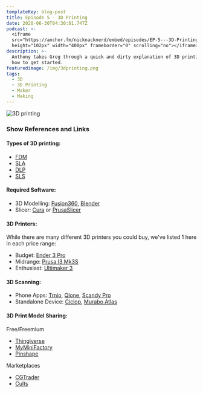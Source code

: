 ```yaml
---
templateKey: blog-post
title: Episode 5 - 3D Printing
date: 2020-06-30T04:30:01.747Z
podcast: >-
  <iframe
  src="https://anchor.fm/nicknacknerd/embed/episodes/EP-5---3D-Printing-eg29kc"
  height="102px" width="400px" frameborder="0" scrolling="no"></iframe>
description: >-
  Anthony takes Greg through a quick and dirty explanation of 3D printing and
  how to get started.
featuredimage: /img/3dprinting.png
tags:
  - 3D
  - 3D Printing
  - Maker
  - Making
---
```

![3D printing](/img/3dprinting.png "3D Printing")

### **Show References and Links**

#### Types of 3D printing:

* [FDM](https://en.wikipedia.org/wiki/Fused_filament_fabrication)
* [SLA](https://en.wikipedia.org/wiki/Stereolithography)
* [DLP](https://all3dp.com/2/what-is-a-dlp-3d-printer-3d-printing-simply-explained/https://all3dp.com/2/what-is-a-dlp-3d-printer-3d-printing-simply-explained/)
* [SLS](https://en.wikipedia.org/wiki/Selective_laser_sinteringhttps://en.wikipedia.org/wiki/Selective_laser_sintering)

#### Required Software:

* 3D Modelling: [Fusion360](https://www.autodesk.ca/en/products/fusion-360/overview), [Blender](https://www.blender.org/)
* Slicer: [Cura](https://ultimaker.com/software/ultimaker-cura) or [PrusaSlicer](https://www.prusa3d.com/prusaslicer/)

#### 3D Printers:

While there are many different 3D printers you could buy, we've listed 1 here in each price range:

* Budget:  [Ender 3 Pro](https://www.creality3dofficial.com/products/creality-ender-3-pro-3d-printer)
* Midrange: [Prusa I3 Mk3S](https://www.prusa3d.com/original-prusa-i3-mk3/)
* Enthusiast: [Ultimaker 3](https://ultimaker.com/3d-printers/ultimaker-3)

#### 3D Scanning:

* Phone Apps: [Trnio](https://www.trnio.com/), [Qlone](https://www.qlone.pro/), [Scandy Pro](https://www.scandy.co/apps/scandy-pro)
* Standalone Device: [Ciclop](https://www.bq.com/en/support/ciclop/support-sheet), [Murabo Atlas](http://store.murobo.com/atlas-3d-kit/)

#### 3D Print Model Sharing:

Free/Freemium

* [Thingiverse](https://www.thingiverse.com/)
* [MyMiniFactory](https://www.myminifactory.com/)
* [Pinshape](https://pinshape.com/)

Marketplaces

* [CGTrader](https://www.cgtrader.com/)
* [Cults](https://cults3d.com/)
